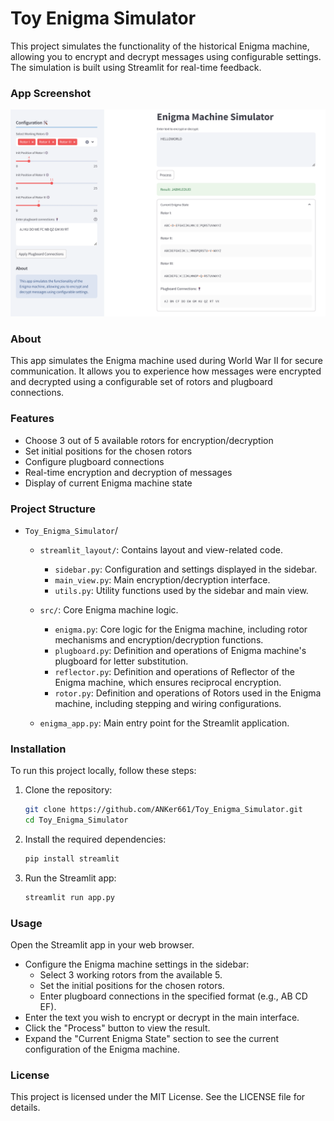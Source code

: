 # Toy Enigma Simulator

This project simulates the functionality of the historical Enigma machine, allowing you to encrypt and decrypt messages using configurable settings. The simulation is built using Streamlit for real-time feedback.

### App Screenshot

![Enigma Machine Simulator](figs/demo.png)

### About

This app simulates the Enigma machine used during World War II for secure communication. It allows you to experience how messages were encrypted and decrypted using a configurable set of rotors and plugboard connections.

### Features

- Choose 3 out of 5 available rotors for encryption/decryption
- Set initial positions for the chosen rotors
- Configure plugboard connections
- Real-time encryption and decryption of messages
- Display of current Enigma machine state

### Project Structure

- `Toy_Enigma_Simulator`/
  
  - `streamlit_layout/`: Contains layout and view-related code.
  
    - `sidebar.py`: Configuration and settings displayed in the sidebar.
    - `main_view.py`: Main encryption/decryption interface.
    - `utils.py`: Utility functions used by the sidebar and main view.
  
  - `src/`: Core Enigma machine logic.
    - `enigma.py`: Core logic for the Enigma machine, including rotor mechanisms and encryption/decryption functions.
    - `plugboard.py`: Definition and operations of Enigma machine's plugboard for letter substitution.
    - `reflector.py`: Definition and operations of Reflector of the Enigma machine, which ensures reciprocal encryption.
    - `rotor.py`: Definition and operations of Rotors used in the Enigma machine, including stepping and wiring configurations.
  
  - `enigma_app.py`: Main entry point for the Streamlit application.

### Installation

To run this project locally, follow these steps:

1. Clone the repository:

    ```bash
    git clone https://github.com/ANKer661/Toy_Enigma_Simulator.git
    cd Toy_Enigma_Simulator
    ```

2. Install the required dependencies:

    ```bash
    pip install streamlit
    ```

3. Run the Streamlit app:

    ```bash
    streamlit run app.py
    ```

### Usage
Open the Streamlit app in your web browser.
- Configure the Enigma machine settings in the sidebar:
  - Select 3 working rotors from the available 5.
  - Set the initial positions for the chosen rotors.
  - Enter plugboard connections in the specified format (e.g., AB CD EF).
- Enter the text you wish to encrypt or decrypt in the main interface.
- Click the "Process" button to view the result.
- Expand the "Current Enigma State" section to see the current configuration of the Enigma machine.



### License
This project is licensed under the MIT License. See the LICENSE file for details.
